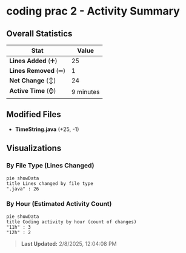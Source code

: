 # coding prac 2 - Activity Summary 

## Overall Statistics

| Stat                   | Value                                                             |
| ---------------------- | ----------------------------------------------------------------- |
| **Lines Added** (➕)   | 25                                          |
| **Lines Removed** (➖) | 1                                        |
| **Net Change** (↕)    | 24                |
| **Active Time** (⌚)   | 9 minutes |


## Modified Files
- **TimeString.java** (+25, -1)

## Visualizations

### By File Type (Lines Changed)

```mermaid
pie showData
title Lines changed by file type
".java" : 26
```

### By Hour (Estimated Activity Count)

```mermaid
pie showData
title Coding activity by hour (count of changes)
"11h" : 3
"12h" : 2
```


> **Last Updated:** 2/8/2025, 12:04:08 PM